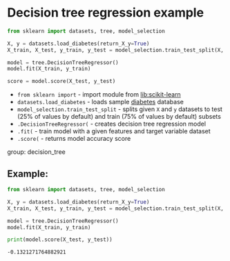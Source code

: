 # Decision tree regression example

```python
from sklearn import datasets, tree, model_selection

X, y = datasets.load_diabetes(return_X_y=True)
X_train, X_test, y_train, y_test = model_selection.train_test_split(X, y)

model = tree.DecisionTreeRegressor()
model.fit(X_train, y_train)

score = model.score(X_test, y_test)
```

- `from sklearn import` - import module from [lib:scikit-learn](https://onelinerhub.com/python-scikit-learn/how-to-install-scikit-learn-using-pip)
- `datasets.load_diabetes` - loads sample [diabetes](https://scikit-learn.org/stable/modules/generated/sklearn.datasets.load_diabetes.html) database
- `model_selection.train_test_split` - splits given `X` and `y` datasets to test (25% of values by default) and train (75% of values by default) subsets
- `.DecisionTreeRegressor(` - creates decision tree regression model
- `.fit(` - train model with a given features and target variable dataset
- `.score(` - returns model accuracy score

group: decision_tree

## Example: 
```python
from sklearn import datasets, tree, model_selection

X, y = datasets.load_diabetes(return_X_y=True)
X_train, X_test, y_train, y_test = model_selection.train_test_split(X, y)

model = tree.DecisionTreeRegressor()
model.fit(X_train, y_train)

print(model.score(X_test, y_test))
```
```
-0.1321271764882921

```

